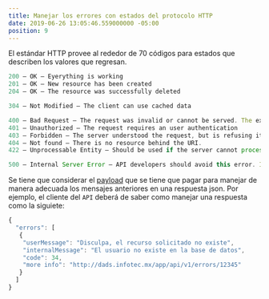 ```yaml
---
title: Manejar los errores con estados del protocolo HTTP
date: 2019-06-26 13:05:46.559000000 -05:00
position: 9
---
```


El estándar HTTP provee al rededor de 70 códigos para estados que describen los valores que regresan.

```javascript
200 – OK – Eyerything is working
201 – OK – New resource has been created
204 – OK – The resource was successfully deleted

304 – Not Modified – The client can use cached data

400 – Bad Request – The request was invalid or cannot be served. The exact error should be explained in the error payload. E.g. „The JSON is not valid“
401 – Unauthorized – The request requires an user authentication
403 – Forbidden – The server understood the request, but is refusing it or the access is not allowed.
404 – Not found – There is no resource behind the URI.
422 – Unprocessable Entity – Should be used if the server cannot process the enitity, e.g. if an image cannot be formatted or mandatory fields are missing in the payload.

500 – Internal Server Error – API developers should avoid this error. If an error occurs in the global catch blog, the stracktrace should be logged and not returned as response.
```

Se tiene que considerar el [payload](http://softwareengineering.stackexchange.com/questions/158603/what-does-the-term-payload-mean-in-programming) que se tiene que pagar para manejar de manera adecuada los mensajes anteriores en una respuesta json. Por ejemplo, el cliente del `API` deberá de saber como manejar una respuesta como la siguiete:

```javascript
{
  "errors": [
   {
    "userMessage": "Disculpa, el recurso solicitado no existe",
    "internalMessage": "El usuario no existe en la base de datos",
    "code": 34,
    "more info": "http://dads.infotec.mx/app/api/v1/errors/12345"
   }
  ]
}
```
